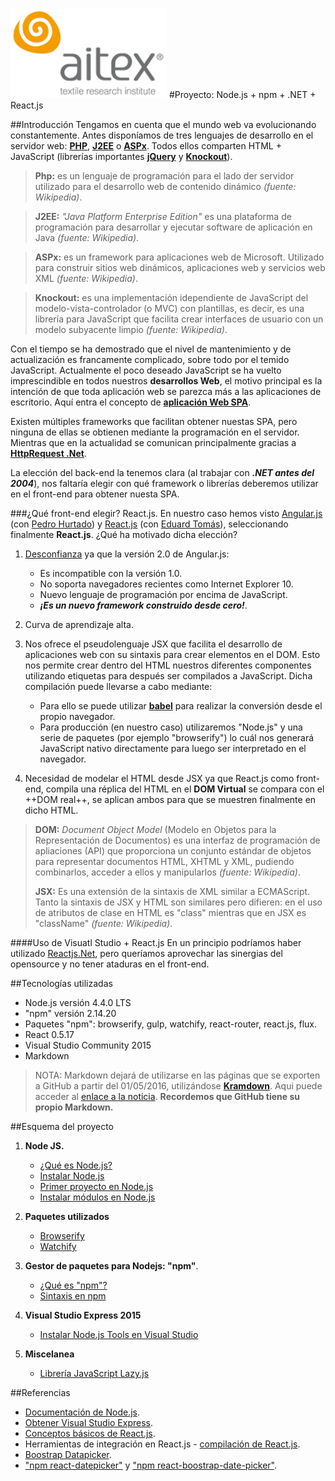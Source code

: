 ![logo_aitex.png](nodejs/images/logo_aitex_min.png "Logotipo de Aitex")
#Proyecto: Node.js + npm + .NET + React.js

##Introducción
Tengamos en cuenta que el mundo web va evolucionando constantemente. Antes disponíamos de tres lenguajes de desarrollo en el servidor web: **[PHP][enlacePHP]**, **[J2EE][enlaceJ2EE]** o **[ASPx][enlaceASPNET]**. Todos ellos comparten HTML + JavaScript (librerías importantes **[jQuery][enlaceJQUERY]** y **[Knockout][enlaceKNOCKOUT]**).
> **Php:** es un lenguaje de programación para el lado der servidor utilizado para el desarrollo web de contenido dinámico *(fuente: Wikipedia)*.
  
> **J2EE:** *"Java Platform Enterprise Edition"* es una plataforma de programación para desarrollar y ejecutar software de aplicación en Java *(fuente: Wikipedia)*.  
  
> **ASPx:** es un framework para aplicaciones web de Microsoft. Utilizado para construir sitios web dinámicos, aplicaciones web y servicios web XML *(fuente: Wikipedia)*.  
  
> **Knockout:** es una implementación idependiente de JavaScript del modelo-vista-controlador (o MVC) con plantillas, es decir, es una librería para JavaScript que facilita crear interfaces de usuario con un modelo subyacente limpio *(fuente: Wikipedia)*.  

Con el tiempo se ha demostrado que el nivel de mantenimiento y de actualización es francamente complicado, sobre todo por el temido JavaScript. Actualmente el poco deseado JavaScript se ha vuelto imprescindible en todos nuestros **desarrollos Web**, el motivo principal es la intención de que toda aplicación web se parezca más a las aplicaciones de escritorio. Aquí entra el concepto de **[aplicación Web SPA][enlaceWEBSPA]**.  

Existen múltiples frameworks que facilitan obtener nuestas SPA, pero ninguna de ellas se obtienen mediante la programación en el servidor. Mientras que en la actualidad se comunican principalmente gracias a **[HttpRequest .Net][enlaceHTTPREQUEST]**.  

La elección del back-end la tenemos clara (al trabajar con ***.NET antes del 2004***), nos faltaría elegir con qué framework o librerías deberemos utilizar en el front-end para obtener nuesta SPA.  

###¿Qué front-end elegir? React.js.
En nuestro caso hemos visto [Angular.js][enlaceANGULAR] (con [Pedro Hurtado][enlacePEDROHURTADO]) y [React.js][enlaceREACT] (con [Eduard Tomás][enlaceEDUARD]), seleccionando finalmente **React.js**. ¿Qué ha motivado dicha elección? 

1. [Desconfianza][enlaceDESCONF] ya que la versión 2.0 de Angular.js:  

    + Es incompatible con la versión 1.0.
    + No soporta navegadores recientes como Internet Explorer 10.
    + Nuevo lenguaje de programación por encima de JavaScript.
    + ***¡Es un nuevo framework construido desde cero!***.  

2. Curva de aprendizaje alta.

3. Nos ofrece el pseudolenguaje JSX que facilita el desarrollo de aplicaciones web con su sintaxis para crear elementos en el DOM. Esto nos permite crear dentro del HTML nuestros diferentes componentes utilizando etiquetas para después ser compilados a JavaScript. Dicha compilación puede llevarse a cabo mediante:
	+ Para ello se puede utilizar **[babel][enlaceBabel]** para realizar la conversión desde el propio navegador.
	+ Para producción (en nuestro caso) utilizaremos "Node.js" y una serie de paquetes (por ejemplo "browserify") lo cuál nos generará JavaScript nativo directamente para luego ser interpretado en el navegador.  

4. Necesidad de modelar el HTML desde JSX ya que React.js como front-end, compila una réplica del HTML en el **DOM Virtual** se compara con el ++DOM real++, se aplican ambos para que se muestren finalmente en dicho HTML.
> **DOM:** *Document Object Model* (Modelo en Objetos para la Representación de Documentos) es una interfaz de programación de apliaciones (API) que proporciona un conjunto estándar de objetos para representar documentos HTML, XHTML y XML, pudiendo combinarlos, acceder a ellos y manipularlos *(fuente: Wikipedia)*.  
>
> **JSX:** Es una extensión de la sintaxis de XML similar a ECMAScript. Tanto la sintaxis de JSX y HTML son similares pero difieren: en el uso de atributos de clase en HTML es "class" mientras que en JSX es "className" *(fuente: Wikipedia)*. 

####Uso de Visuatl Studio + React.js
En un principio podríamos haber utilizado [Reactjs.Net][enlaceREACTJSNET], pero queríamos aprovechar las sinergias del opensource y no tener ataduras en el front-end.  

##Tecnologías utilizadas
+ Node.js versión 4.4.0 LTS
+ "npm" versión 2.14.20
+ Paquetes "npm": browserify, gulp, watchify, react-router, react.js, flux.
+ React 0.5.17
+ Visual Studio Community 2015
+ Markdown  


> NOTA: Markdown dejará de utilizarse en las páginas que se exporten a GitHub a partir del 01/05/2016, utilizándose [**Kramdown**][enlaceKRAMDOWN]. Aqui puede acceder al [enlace a la noticia](https://help.github.com/articles/updating-your-markdown-processor-to-kramdown/). **Recordemos que GitHub tiene su propio Markdown.**

##Esquema del proyecto
1. **Node JS.**  
	+ [¿Qué es Node.js?](nodejs/1_what_is_node.md)  
	+ [Instalar Node.js](nodejs/2_install_nodejs.md)
	+ [Primer proyecto en Node.js](nodejs/3_first_proyect.md)
	+ [Instalar módulos en Node.js](nodejs/4_install_nodejs_modules.md)  

2. **Paquetes utilizados**
	+ [Browserify](npm/nodejs_packages/1_browserify.md) 
	+ [Watchify](npm/nodejs_packages/3_browserify.md)

3. **Gestor de paquetes para Nodejs: "npm"**.  

	+ [¿Qué es "npm"?](nodejs/what_is_node.md)  
	+ [Sintaxis en npm](npm/syntax.md)

4. **Visual Studio Express 2015**  

	+ [Instalar Node.js Tools en Visual Studio](visualStudio/01_pluginNodejs.md)  

5. **Miscelanea**
    + [Librería JavaScript Lazy.js](http://danieltao.com/lazy.js/docs/)  

##Referencias
+ [Documentación de Node.js](https://nodejs.org/dist/latest-v4.x/docs/api/).
+ [Obtener Visual Studio Express](https://www.visualstudio.com/es-es/features/node-js-vs.aspx).
+ [Conceptos básicos de React.js](https://platzi.com/blog/conceptos-basicos-reactjs/).
+ Herramientas de integración en React.js - [compilación de React.js](http://facebook.github.io/react/docs/tooling-integration.html).
+ [Boostrap Datapicker](http://bootstrap-datepicker.readthedocs.io/en/latest/). 
+ ["npm react-datepicker"](https://github.com/Hacker0x01/react-datepicker) y ["npm react-boostrap-date-picker"](https://www.npmjs.com/package/react-bootstrap-date-picker).

<!-- Referencias y enlaces utilizados en el texto -->
[enlacePHP]:http://php.net/manual/es/index.php
[enlaceJ2EE]:http://www.oracle.com/technetwork/java/javaee/overview/index.html
[enlaceASPNET]:http://www.asp.net/
[enlaceJQUERY]:http://jquery.com/
[enlaceKNOCKOUT]:http://knockoutjs.com/
[enlaceWEBSPA]:http://www.campusmvp.es/recursos/post/Video-que-son-las-Single-Page-Applications.aspx
[enlaceHTTPREQUEST]:https://es.wikipedia.org/wiki/XMLHttpRequest
[enlaceANGULAR]:https://angularjs.org/
[enlacePEDROHURTADO]:https://es.linkedin.com/in/pedro-hurtado-4149782b
[enlaceREACT]:https://facebook.github.io/react/
[enlaceEDUARD]:https://es.linkedin.com/in/etomas/es
[enlaceDESCONF]:https://www.campusmvp.es/recursos/post/191%3bDebo-aprender-AngularJS-ahora-o-esperar-a-AngularJS-20.aspx
[enlaceREACTJSNET]:http://reactjs.net/
[enlaceKRAMDOWN]:http://kramdown.gettalong.org/
[enlaceBabel]:https://babeljs.io/docs/plugins/transform-react-jsx/
